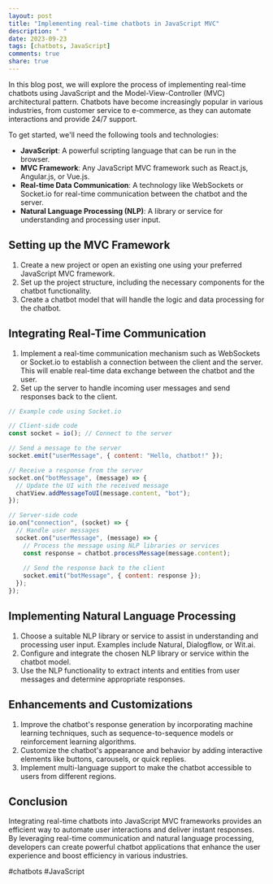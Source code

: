 ```yaml
---
layout: post
title: "Implementing real-time chatbots in JavaScript MVC"
description: " "
date: 2023-09-23
tags: [chatbots, JavaScript]
comments: true
share: true
---
```


In this blog post, we will explore the process of implementing real-time chatbots using JavaScript and the Model-View-Controller (MVC) architectural pattern. Chatbots have become increasingly popular in various industries, from customer service to e-commerce, as they can automate interactions and provide 24/7 support.

To get started, we'll need the following tools and technologies:

- **JavaScript**: A powerful scripting language that can be run in the browser.
- **MVC Framework**: Any JavaScript MVC framework such as React.js, Angular.js, or Vue.js.
- **Real-time Data Communication**: A technology like WebSockets or Socket.io for real-time communication between the chatbot and the server.
- **Natural Language Processing (NLP)**: A library or service for understanding and processing user input.

## Setting up the MVC Framework

1. Create a new project or open an existing one using your preferred JavaScript MVC framework.
2. Set up the project structure, including the necessary components for the chatbot functionality.
3. Create a chatbot model that will handle the logic and data processing for the chatbot.

## Integrating Real-Time Communication

1. Implement a real-time communication mechanism such as WebSockets or Socket.io to establish a connection between the client and the server. This will enable real-time data exchange between the chatbot and the user.
2. Set up the server to handle incoming user messages and send responses back to the client.

```javascript
// Example code using Socket.io

// Client-side code
const socket = io(); // Connect to the server

// Send a message to the server
socket.emit("userMessage", { content: "Hello, chatbot!" }); 

// Receive a response from the server
socket.on("botMessage", (message) => {
  // Update the UI with the received message
  chatView.addMessageToUI(message.content, "bot");
});

// Server-side code
io.on("connection", (socket) => {
  // Handle user messages
  socket.on("userMessage", (message) => {
    // Process the message using NLP libraries or services
    const response = chatbot.processMessage(message.content);
    
    // Send the response back to the client
    socket.emit("botMessage", { content: response });
  });
});
```

## Implementing Natural Language Processing

1. Choose a suitable NLP library or service to assist in understanding and processing user input. Examples include Natural, Dialogflow, or Wit.ai.
2. Configure and integrate the chosen NLP library or service within the chatbot model.
3. Use the NLP functionality to extract intents and entities from user messages and determine appropriate responses.

## Enhancements and Customizations

1. Improve the chatbot's response generation by incorporating machine learning techniques, such as sequence-to-sequence models or reinforcement learning algorithms.
2. Customize the chatbot's appearance and behavior by adding interactive elements like buttons, carousels, or quick replies.
3. Implement multi-language support to make the chatbot accessible to users from different regions.

## Conclusion

Integrating real-time chatbots into JavaScript MVC frameworks provides an efficient way to automate user interactions and deliver instant responses. By leveraging real-time communication and natural language processing, developers can create powerful chatbot applications that enhance the user experience and boost efficiency in various industries.

#chatbots #JavaScript